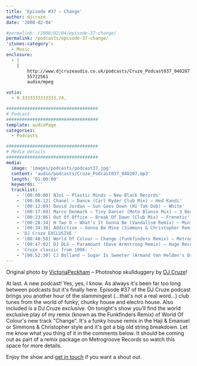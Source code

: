```yaml
---
title: 'Episode #37 – Change'
author: djcruze
date: '2008-02-04'

#permalink: /2008/02/04/episode-37-change/
permalink: /podcasts/episode-37-change/
'itunes:category':
  - Music
enclosure:
  - |
    |
        http://www.djcruzeaudio.co.uk/podcasts/Cruze_Podcast037_040207.mp3
        55722561
        audio/mpeg

votio:
  - 9.3333333333333,24,

###################################
# Podcast
###################################
template: audioPage
categories:
  - Podcasts

###################################
# Media details
###################################
media:
  image: 'images/podcasts/podcast37.jpg'
  content: 'audio/podcasts/Cruze_Podcast037_040207.mp3'
  length: '01:00:00'
  keywords: ''
  tracklist:
    - '[00:00:00] NJoi – Plastic Minds – New Black Records'
    - '[00:06:12] Chanel – Dance (Carl Ryder Club Mix) – Hed Kandi'
    - '[00:12:09] David Jordan – Sun Goes Down (Hi Tak Dub) – White'
    - '[00:17:09] Marco Denmark – Tiny Dancer (Moto Blanco Mix) – 3 Beat Blue'
    - '[00:23:06] Out Of Office – Break Of Dawn (Club Mix) – Frenetic'
    - "[00:28:34] H Two O – What's It Gonna Be (Vandalism Remix) – Ministry Of Sound"
    - '[00:34:38] Addictive – Gonna Be Mine (Simmons & Christopher Remix) – Gusto'
    - 'DJ Cruze EXCLUSIVE '
    - '[00:40:50] World Of Colour – Change (Funkfinders Remix) – Metrogroove Records'
    - '[00:47:02] DJ DLG – Paramount (Dave Armstrong Remix) – Huge Records'
    - 'Cruze classic from 1996: '
    - "[00:52:30] CJ Bolland – Sugar Is Sweeter (Armand Van Helden's Drum 'n' Bass Mix) – FFRR"
---
```


Original photo by [ VictoriaPeckham][1] – Photoshop skullduggery by [DJ Cruze][2]!

At last. A new podcast! Yes, yes, I know. As always it's been far too long between podcasts but it's finally here. Episode #37 of the DJ Cruze podcast brings you another hour of the slammingest (...that's not a real word...) club tunes from the world of funky, chunky house and electro house. Also included is a DJ Cruze exclusive. On tonight's show you'll find the world exclusive play of my remix (known as the Funkfinders Remix) of World Of Colour's new track "Change". It's a funky house remix in the Haji & Emanuel or Simmons & Christopher style and it's got a big old string breakdown. Let me know what you thing of it in the comments below. It should be coming out as part of a remix package on Metrogroove Records so watch this space for more details.

Enjoy the show and [get in touch][3] if you want a shout out.

[1]: http://www.flickr.com/photos/victoriapeckham/1346099385/
[2]: http://www.djcruze.co.uk/
[3]: /cms/contact/
[4]: http://www.djcruze.co.uk/cms/wp-content/DownloadButton.gif
[5]: http://www.djcruzeaudio.co.uk/podcasts/Cruze_Podcast037_040207.mp3
